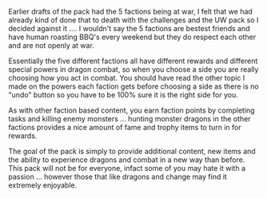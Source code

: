 Earlier drafts of the pack had the 5 factions being at war, I felt that we had already kind of done that to death with the challenges and the UW pack so I decided against it .... I wouldn't say the 5 factions are bestest friends and have human roasting BBQ's every weekend but they do respect each other and are not openly at war.

Essentially the five different factions all have different rewards and different special powers in dragon combat, so when you choose a side you are really choosing how you act in combat. You should have read the other topic I made on the powers each faction gets before choosing a side as there is no "undo" button so you have to be 100% sure it is the right side for you.

As with other faction based content, you earn faction points by completing tasks and killing enemy monsters ... hunting monster dragons in the other factions provides a nice amount of fame and trophy items to turn in for rewards.

The goal of the pack is simply to provide additional content, new items and the ability to experience dragons and combat in a new way than before. This pack will not be for everyone, infact some of you may hate it with a passion ... however those that like dragons and change may find it extremely enjoyable.